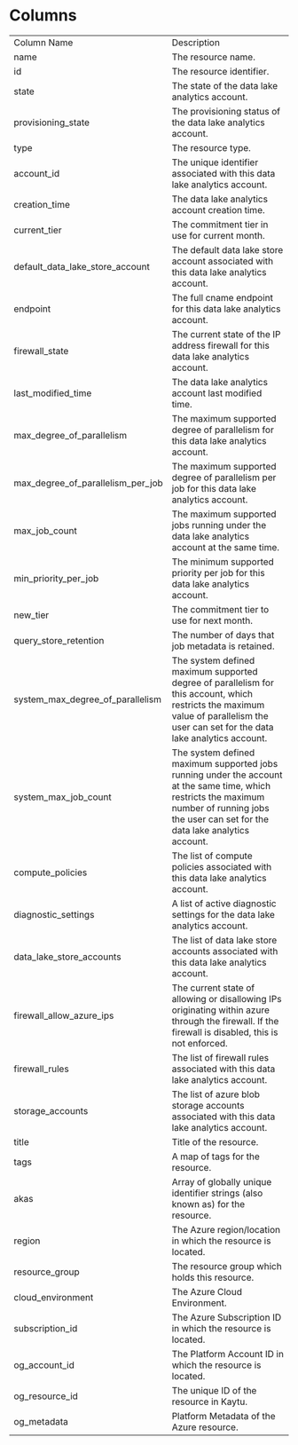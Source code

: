 # Columns  

<table>
	<tr><td>Column Name</td><td>Description</td></tr>
	<tr><td>name</td><td>The resource name.</td></tr>
	<tr><td>id</td><td>The resource identifier.</td></tr>
	<tr><td>state</td><td>The state of the data lake analytics account.</td></tr>
	<tr><td>provisioning_state</td><td>The provisioning status of the data lake analytics account.</td></tr>
	<tr><td>type</td><td>The resource type.</td></tr>
	<tr><td>account_id</td><td>The unique identifier associated with this data lake analytics account.</td></tr>
	<tr><td>creation_time</td><td>The data lake analytics account creation time.</td></tr>
	<tr><td>current_tier</td><td>The commitment tier in use for current month.</td></tr>
	<tr><td>default_data_lake_store_account</td><td>The default data lake store account associated with this data lake analytics account.</td></tr>
	<tr><td>endpoint</td><td>The full cname endpoint for this data lake analytics account.</td></tr>
	<tr><td>firewall_state</td><td>The current state of the IP address firewall for this data lake analytics account.</td></tr>
	<tr><td>last_modified_time</td><td>The data lake analytics account last modified time.</td></tr>
	<tr><td>max_degree_of_parallelism</td><td>The maximum supported degree of parallelism for this data lake analytics account.</td></tr>
	<tr><td>max_degree_of_parallelism_per_job</td><td>The maximum supported degree of parallelism per job for this data lake analytics account.</td></tr>
	<tr><td>max_job_count</td><td>The maximum supported jobs running under the data lake analytics account at the same time.</td></tr>
	<tr><td>min_priority_per_job</td><td>The minimum supported priority per job for this data lake analytics account.</td></tr>
	<tr><td>new_tier</td><td>The commitment tier to use for next month.</td></tr>
	<tr><td>query_store_retention</td><td>The number of days that job metadata is retained.</td></tr>
	<tr><td>system_max_degree_of_parallelism</td><td>The system defined maximum supported degree of parallelism for this account, which restricts the maximum value of parallelism the user can set for the data lake analytics account.</td></tr>
	<tr><td>system_max_job_count</td><td>The system defined maximum supported jobs running under the account at the same time, which restricts the maximum number of running jobs the user can set for the data lake analytics account.</td></tr>
	<tr><td>compute_policies</td><td>The list of compute policies associated with this data lake analytics account.</td></tr>
	<tr><td>diagnostic_settings</td><td>A list of active diagnostic settings for the data lake analytics account.</td></tr>
	<tr><td>data_lake_store_accounts</td><td>The list of data lake store accounts associated with this data lake analytics account.</td></tr>
	<tr><td>firewall_allow_azure_ips</td><td>The current state of allowing or disallowing IPs originating within azure through the firewall. If the firewall is disabled, this is not enforced.</td></tr>
	<tr><td>firewall_rules</td><td>The list of firewall rules associated with this data lake analytics account.</td></tr>
	<tr><td>storage_accounts</td><td>The list of azure blob storage accounts associated with this data lake analytics account.</td></tr>
	<tr><td>title</td><td>Title of the resource.</td></tr>
	<tr><td>tags</td><td>A map of tags for the resource.</td></tr>
	<tr><td>akas</td><td>Array of globally unique identifier strings (also known as) for the resource.</td></tr>
	<tr><td>region</td><td>The Azure region/location in which the resource is located.</td></tr>
	<tr><td>resource_group</td><td>The resource group which holds this resource.</td></tr>
	<tr><td>cloud_environment</td><td>The Azure Cloud Environment.</td></tr>
	<tr><td>subscription_id</td><td>The Azure Subscription ID in which the resource is located.</td></tr>
	<tr><td>og_account_id</td><td>The Platform Account ID in which the resource is located.</td></tr>
	<tr><td>og_resource_id</td><td>The unique ID of the resource in Kaytu.</td></tr>
	<tr><td>og_metadata</td><td>Platform Metadata of the Azure resource.</td></tr>
</table>